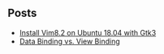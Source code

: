 ## Posts

- [Install Vim8.2 on Ubuntu 18.04 with Gtk3](/../../issues/2)
- [Data Binding vs. View Binding](/../../issues/1)
